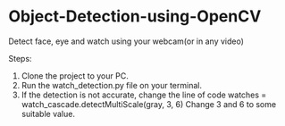 # Object-Detection-using-OpenCV
Detect face, eye and watch using your webcam(or in any video)

Steps:
  1) Clone the project to your PC.
  2) Run the watch_detection.py file on your terminal.
  3) If the detection is not accurate, change the line of code
      watches = watch_cascade.detectMultiScale(gray, 3, 6)
      Change 3 and 6 to some suitable value.
